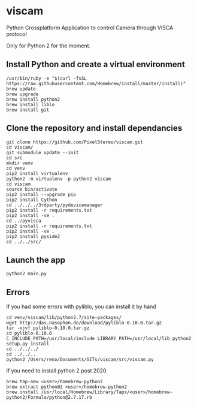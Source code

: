 # viscam
Python Crossplatform Application to control Camera through VISCA protocol

Only for Python 2 for the moment.


Install Python and create a virtual environment
---
    /usr/bin/ruby -e "$(curl -fsSL https://raw.githubusercontent.com/Homebrew/install/master/install)"
    brew update
    brew upgrade
    brew install python2
    brew install liblo
    brew install git

Clone the repository and install dependancies
---
    git clone https://github.com/PixelStereo/viscam.git
    cd viscam/
    git submodule update --init
    cd src
    mkdir venv
    cd venv
    pip2 install virtualenv
    python2 -m virtualenv -p python2 viscam
    cd viscam
    source bin/activate
    pip2 install --upgrade pip
    pip2 install Cython
    cd ../../../3rdparty/pydevicemanager
    pip2 install -r requirements.txt 
    pip2 install -ve .
    cd ../pyvisca
    pip2 install -r requirements.txt
    pip2 install -ve .
    pip2 install pyside2
    cd ../../src/

Launch the app
---
    python2 main.py

Errors
---

If you had some errors with pyliblo, you can install it by hand

    cd venv/viscam/lib/python2.7/site-packages/
    wget http://das.nasophon.de/download/pyliblo-0.10.0.tar.gz
    tar -xjvf pyliblo-0.10.0.tar.gz
    cd pyliblo-0.10.0
    C_INCLUDE_PATH=/usr/local/include LIBRARY_PATH=/usr/local/lib python2 setup.py install
    cd ../../../
    cd ../../..
    python2 /Users/reno/Documents/GITs/viscam/src/viscam.py 

If you need to install python 2 post 2020

    brew tap-new <user>/homebrew-python2
    brew extract python@2 <user>/homebrew-python2
    brew install /usr/local/Homebrew/Library/Taps/<user>/homebrew-python2/Formula/python@2.7.17.rb
    
